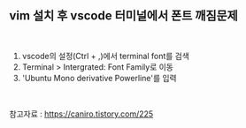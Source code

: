 ## vim 설치 후 vscode 터미널에서 폰트 깨짐문제

<br>

1. vscode의 설정(Ctrl + ,)에서 terminal font를 검색
2. Terminal > Intergrated: Font Family로 이동
3. 'Ubuntu Mono derivative Powerline'를 입력

<br>

참고자료 : https://caniro.tistory.com/225

